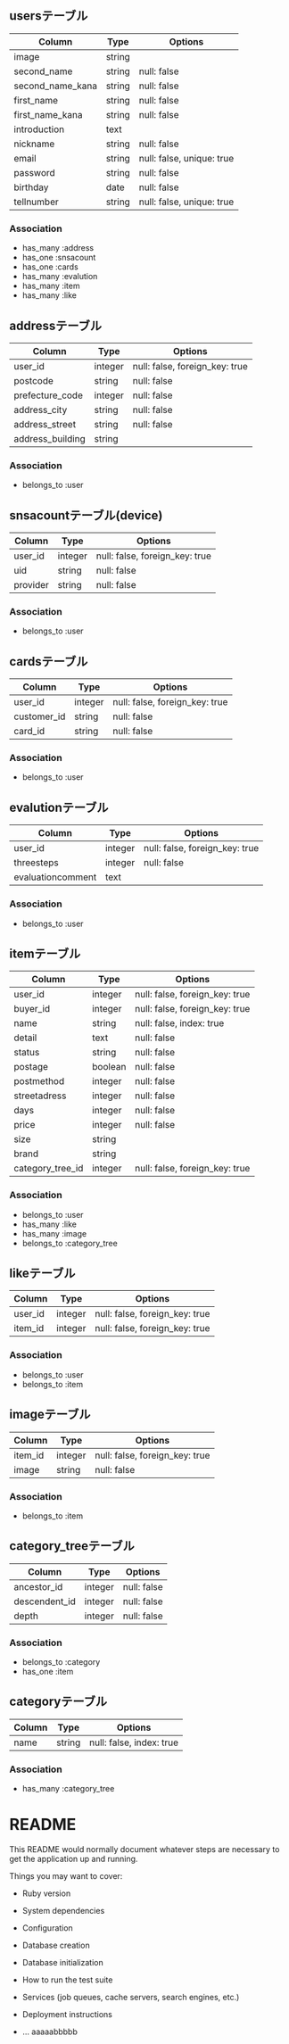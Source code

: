 ## usersテーブル
|Column|Type|Options|
|------|----|-------|
|image|string|
|second_name|string|null: false|
|second_name_kana|string|null: false|
|first_name|string|null: false|
|first_name_kana|string|null: false|
|introduction|text|
|nickname|string|null: false|
|email|string|null: false, unique: true|
|password|string|null: false|
|birthday|date|null: false|
|tellnumber|string|null: false, unique: true|
### Association
- has_many :address
- has_one :snsacount
- has_one :cards
- has_many :evalution
- has_many :item
- has_many :like



## addressテーブル
|Column|Type|Options|
|------|----|-------|
|user_id|integer|null: false, foreign_key: true|
|postcode|string|null: false|
|prefecture_code|integer|null: false|
|address_city|string|null: false|
|address_street|string|null: false|
|address_building|string|
### Association
- belongs_to :user



## snsacountテーブル(device)
|Column|Type|Options|
|------|----|-------|
|user_id|integer|null: false, foreign_key: true|
|uid|string|null: false|
|provider|string|null: false|
### Association
- belongs_to :user



## cardsテーブル
|Column|Type|Options|
|------|----|-------|
|user_id|integer|null: false, foreign_key: true|
|customer_id|string|null: false|
|card_id|string|null: false|
### Association
- belongs_to :user


## evalutionテーブル
|Column|Type|Options|
|------|----|-------|
|user_id|integer|null: false, foreign_key: true|
|threesteps|integer|null: false|
|evaluationcomment|text|
### Association
- belongs_to :user



## itemテーブル
|Column|Type|Options|
|------|----|-------|
|user_id|integer|null: false, foreign_key: true|
|buyer_id|integer|null: false, foreign_key: true|
|name|string|null: false, index: true|
|detail|text|null: false|
|status|string|null: false|
|postage|boolean|null: false|
|postmethod|integer|null: false|
|streetadress|integer|null: false|
|days|integer|null: false|
|price|integer|null: false|
|size|string|
|brand|string|
|category_tree_id|integer|null: false, foreign_key: true|
### Association
- belongs_to :user
- has_many :like
- has_many :image
- belongs_to :category_tree


## likeテーブル
|Column|Type|Options|
|------|----|-------|
|user_id|integer|null: false, foreign_key: true|
|item_id|integer|null: false, foreign_key: true|
### Association
- belongs_to :user
- belongs_to :item


## imageテーブル
|Column|Type|Options|
|------|----|-------|
|item_id|integer|null: false, foreign_key: true|
|image|string|null: false|
### Association
- belongs_to :item


## category_treeテーブル
|Column|Type|Options|
|------|----|-------|
|ancestor_id|integer|null: false| 
|descendent_id|integer|null: false| 
|depth|integer|null: false|
### Association
- belongs_to :category
- has_one :item


## categoryテーブル
|Column|Type|Options|
|------|----|-------|
|name|string|null: false, index: true| 
### Association
- has_many :category_tree




# README

This README would normally document whatever steps are necessary to get the
application up and running.

Things you may want to cover:

* Ruby version

* System dependencies

* Configuration

* Database creation

* Database initialization

* How to run the test suite

* Services (job queues, cache servers, search engines, etc.)

* Deployment instructions

* ...
aaaaabbbbb